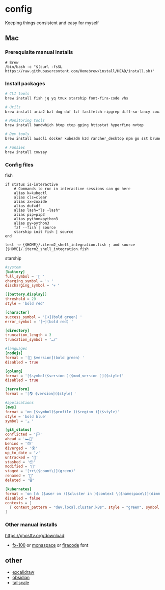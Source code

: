 # config

Keeping things consistent and easy for myself

## Mac

### Prerequisite manual installs
```
# Brew
/bin/bash -c "$(curl -fsSL https://raw.githubusercontent.com/Homebrew/install/HEAD/install.sh)"
```

### Install packages
```bash
# CLI tools
brew install fish jq yq tmux starship font-fira-code vhs

# Utils
brew install aria2 bat dog duf fzf fastfetch ripgrep diff-so-fancy zoxide

# Monitoring tools
brew install bandwhich btop ctop gping httpstat hyperfine nvtop

# Dev tools
brew install awscli docker kubeadm k3d rancher_desktop npm go sst bruno visual-studio-code uv python3

# Funsies
brew install cowsay
```

### Config files
fish
```
if status is-interactive
    # Commands to run in interactive sessions can go here
    alias k=kubectl
    alias cls=clear
    alias zx=zoxide
    alias duf=df
    alias lash="ls -lash"
    alias pip=pip3
    alias python=python3
    alias py=python3
    fzf --fish | source
    starship init fish | source
end
  
test -e {$HOME}/.iterm2_shell_integration.fish ; and source {$HOME}/.iterm2_shell_integration.fish
```

starship
```toml
#system
[battery]
full_symbol = '🔋 '
charging_symbol = '⚡️ '
discharging_symbol = '💀 '

[[battery.display]]
threshold = 20
style = 'bold red'

[character]
success_symbol = '[➜](bold green) '
error_symbol = '[➜](bold red) '

[directory]
truncation_length = 3
truncation_symbol = '…/'

#languages
[nodejs]
format = '[🤖 $version](bold green) '
disabled = true

[golang]
format = '[$symbol($version )($mod_version )]($style)'
disabled = true

[terraform]
format = '[🌎 $version]($style) '

#applications
[aws]
format = 'on [$symbol($profile )($region )]($style)'
style = 'bold blue'
symbol = '☁️ '

[git_status]
conflicted = '🏳'
ahead = '🏎💨'
behind = '😰'
diverged = '😵'
up_to_date = '✓'
untracked = '🤷'
stashed = '📦'
modified = '📝'
staged = '[++\($count\)](green)'
renamed = '👅'
deleted = '🗑'

[kubernetes]
format = 'on [⛵ ($user on )($cluster in )$context \($namespace\)](dimmed green) '
disabled = false
contexts = [
  { context_pattern = "dev.local.cluster.k8s", style = "green", symbol = "💔 " },
]
```

### Other manual installs
https://ghostty.org/download
- [fx-100](https://berkeleygraphics.com/products/FX-100/) or [monaspace](https://github.com/githubnext/monaspace) or [firacode](https://formulae.brew.sh/cask/font-fira-code) font

## other
- [excalidraw](https://excalidraw.com/)
- [obsidian](https://obsidian.md/)
- [tailscale](https://tailscale.com/)
